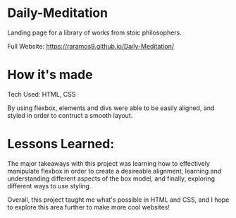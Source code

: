# Daily-Meditation

Landing page for a library of works from stoic philosophers.

Full Website: https://raramos9.github.io/Daily-Meditation/ 

# How it's made

Tech Used: HTML, CSS

By using flexbox, elements and divs were able to be easily aligned, and styled in order to contruct a smooth layout. 

# Lessons Learned: 

The major takeaways with this project was learning how to effectively manipulate flexbox in order to create a desireable alignment, learning and understanding different aspects of the box model, and finally, exploring different ways to use styling.

Overall, this project taught me what's possible in HTML and CSS, and I hope to explore this area further to make more cool websites!

